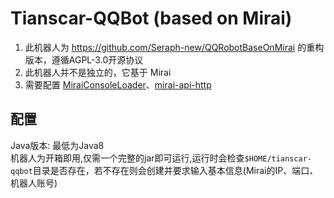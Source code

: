 # Tianscar-QQBot (based on Mirai)
1. 此机器人为 https://github.com/Seraph-new/QQRobotBaseOnMirai 的重构版本，遵循AGPL-3.0开源协议  
2. 此机器人并不是独立的，它基于 Mirai  
3. 需要配置 <a href="https://github.com/iTXTech/mirai-console-loader">MiraiConsoleLoader</a>、<a href="https://github.com/project-mirai/mirai-api-http">mirai-api-http</a> 
## 配置
Java版本: 最低为Java8  
机器人为开箱即用,仅需一个完整的jar即可运行,运行时会检查`$HOME/tianscar-qqbot`目录是否存在，若不存在则会创建并要求输入基本信息(Mirai的IP、端口、机器人账号)
